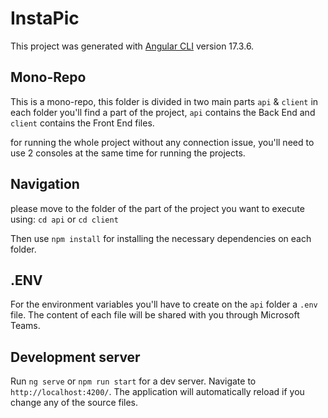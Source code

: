 # InstaPic

This project was generated with [Angular CLI](https://github.com/angular/angular-cli) version 17.3.6.

## Mono-Repo

This is a mono-repo, this folder is divided in two main parts `api` & `client` in each folder you'll find a part of the project, `api` contains the Back End and `client` contains the Front End files.

for running the whole project without any connection issue, you'll need to use 2 consoles at the same time for running the projects. 

## Navigation

please move to the folder of the part of the project you want to execute using: 
`cd api` or `cd client`

Then use `npm install` for installing the necessary dependencies on each folder.

## .ENV

For the environment variables you'll have to create on the `api` folder a `.env` file. The content of each file will be shared with you through Microsoft Teams.

## Development server

Run `ng serve` or `npm run start` for a dev server. Navigate to `http://localhost:4200/`. The application will automatically reload if you change any of the source files.

